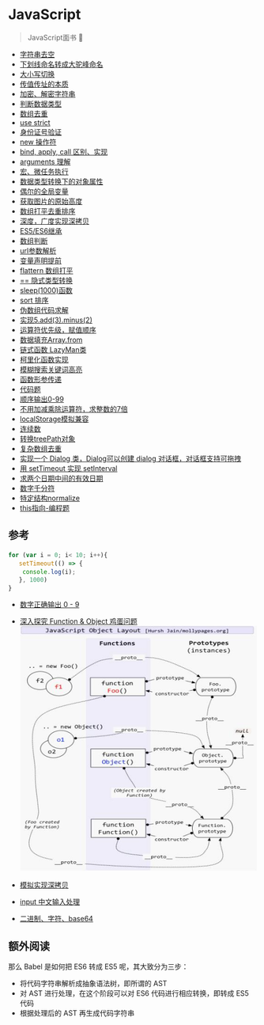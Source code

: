 # JavaScript

> JavaScript面书 📑

- [字符串去空](./1.md)
- [下划线命名转成大驼峰命名](./2.md)
- [大小写切换](./3.md)
- [传值传址的本质](./4.md)
- [加密、解密字符串](./5.md)
- [判断数据类型](./6.md)
- [数组去重](./7.md)
- [use strict](./8.md)
- [身份证号验证](./9.md)
- [new 操作符](./10.md)
- [bind, apply, call 区别、实现](./11.md)
- [arguments 理解](./12.md)
- [宏、微任务执行](./13.md)
- [数据类型转换下的对象属性](./14.md)
- [偶尔的全局变量](./15.md)
- [获取图片的原始高度](./16.md)
- [数组打平去重排序](./17.md)
- [深度，广度实现深拷贝](./18.md)
- [ES5/ES6继承](./19.md)
- [数组判断](./20.md)
- [url参数解析](./21.md)
- [变量声明提前](./22.md)
- [flattern 数组打平](./23.md)
- [== 隐式类型转换](./24.md)
- [sleep(1000)函数](./25.md)
- [sort 排序](./26.md)
- [伪数组代码求解](./27.md)
- [实现5.add(3).minus(2)](./28.md)
- [运算符优先级，赋值顺序](./29.md)
- [数据填充Array.from](./30.md)
- [链式函数 LazyMan类](./31.md)
- [柯里化函数实现](./32.md)
- [模糊搜索关键词高亮](./33.md)
- [函数形参传递](./34.md)
- [代码题](./35.md)
- [顺序输出0-99](./36.md)
- [不用加减乘除运算符，求整数的7倍](./37.md)
- [localStorage模拟兼容](./38.md)
- [连续数](./39.md)
- [转换treePath对象](./40.md)
- [复杂数组去重](./41.md)
- [实现一个 Dialog 类，Dialog可以创建 dialog 对话框，对话框支持可拖拽](./42.md)
- [用 setTimeout 实现 setInterval](./43.md)
- [求两个日期中间的有效日期](./44.md)
- [数字千分符](./45.md)
- [特定结构normalize](./46.md)
- [this指向-编程题](./47.md)

## 参考

```js
for (var i = 0; i< 10; i++){
   setTimeout(() => {
    console.log(i);
   }, 1000)
}
```

- [数字正确输出 0 - 9](https://github.com/Advanced-Frontend/Daily-Interview-Question/issues/43#issuecomment-471960211)
- [深入探究 Function & Object 鸡蛋问题](https://mp.weixin.qq.com/s/4eBdJTGBIrB5JhvRrmmbaw)
![prototype](./imgs/prototype-layout.jpg)

- [模拟实现深拷贝](https://github.com/Advanced-Frontend/Daily-Interview-Question/issues/148)
- [input 中文输入处理](https://github.com/Advanced-Frontend/Daily-Interview-Question/issues/129#issue-446888391)
- [二进制、字符、base64](https://github.com/Advanced-Frontend/Daily-Interview-Question/issues/299#issuecomment-550113865)

## 额外阅读

那么 Babel 是如何把 ES6 转成 ES5 呢，其大致分为三步：

- 将代码字符串解析成抽象语法树，即所谓的 AST
- 对 AST 进行处理，在这个阶段可以对 ES6 代码进行相应转换，即转成 ES5 代码
- 根据处理后的 AST 再生成代码字符串
